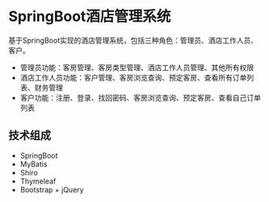 # SpringBoot酒店管理系统
基于SpringBoot实现的酒店管理系统，包括三种角色：管理员、酒店工作人员、客户。
- 管理员功能：客房管理、客房类型管理、酒店工作人员管理、其他所有权限
- 酒店工作人员功能：客户管理、客房浏览查询、预定客房、查看所有订单列表、财务管理
- 客户功能：注册、登录、找回密码、客房浏览查询、预定客房、查看自己订单列表

## 技术组成
- SpringBoot
- MyBatis
- Shiro
- Thymeleaf
- Bootstrap + jQuery

